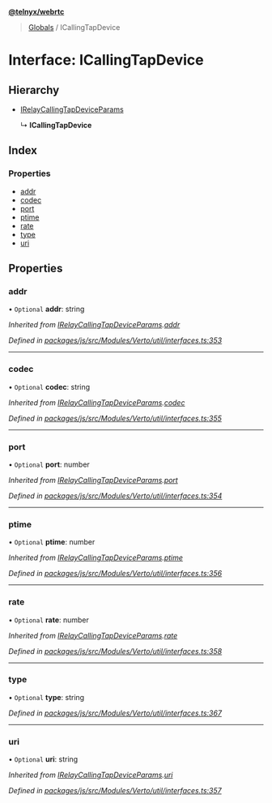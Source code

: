 **[@telnyx/webrtc](../README.md)**

> [Globals](../README.md) / ICallingTapDevice

# Interface: ICallingTapDevice

## Hierarchy

* [IRelayCallingTapDeviceParams](irelaycallingtapdeviceparams.md)

  ↳ **ICallingTapDevice**

## Index

### Properties

* [addr](icallingtapdevice.md#addr)
* [codec](icallingtapdevice.md#codec)
* [port](icallingtapdevice.md#port)
* [ptime](icallingtapdevice.md#ptime)
* [rate](icallingtapdevice.md#rate)
* [type](icallingtapdevice.md#type)
* [uri](icallingtapdevice.md#uri)

## Properties

### addr

• `Optional` **addr**: string

*Inherited from [IRelayCallingTapDeviceParams](irelaycallingtapdeviceparams.md).[addr](irelaycallingtapdeviceparams.md#addr)*

*Defined in [packages/js/src/Modules/Verto/util/interfaces.ts:353](https://github.com/team-telnyx/webrtc/blob/main/packages/js/src/Modules/Verto/util/interfaces.ts#L353)*

___

### codec

• `Optional` **codec**: string

*Inherited from [IRelayCallingTapDeviceParams](irelaycallingtapdeviceparams.md).[codec](irelaycallingtapdeviceparams.md#codec)*

*Defined in [packages/js/src/Modules/Verto/util/interfaces.ts:355](https://github.com/team-telnyx/webrtc/blob/main/packages/js/src/Modules/Verto/util/interfaces.ts#L355)*

___

### port

• `Optional` **port**: number

*Inherited from [IRelayCallingTapDeviceParams](irelaycallingtapdeviceparams.md).[port](irelaycallingtapdeviceparams.md#port)*

*Defined in [packages/js/src/Modules/Verto/util/interfaces.ts:354](https://github.com/team-telnyx/webrtc/blob/main/packages/js/src/Modules/Verto/util/interfaces.ts#L354)*

___

### ptime

• `Optional` **ptime**: number

*Inherited from [IRelayCallingTapDeviceParams](irelaycallingtapdeviceparams.md).[ptime](irelaycallingtapdeviceparams.md#ptime)*

*Defined in [packages/js/src/Modules/Verto/util/interfaces.ts:356](https://github.com/team-telnyx/webrtc/blob/main/packages/js/src/Modules/Verto/util/interfaces.ts#L356)*

___

### rate

• `Optional` **rate**: number

*Inherited from [IRelayCallingTapDeviceParams](irelaycallingtapdeviceparams.md).[rate](irelaycallingtapdeviceparams.md#rate)*

*Defined in [packages/js/src/Modules/Verto/util/interfaces.ts:358](https://github.com/team-telnyx/webrtc/blob/main/packages/js/src/Modules/Verto/util/interfaces.ts#L358)*

___

### type

• `Optional` **type**: string

*Defined in [packages/js/src/Modules/Verto/util/interfaces.ts:367](https://github.com/team-telnyx/webrtc/blob/main/packages/js/src/Modules/Verto/util/interfaces.ts#L367)*

___

### uri

• `Optional` **uri**: string

*Inherited from [IRelayCallingTapDeviceParams](irelaycallingtapdeviceparams.md).[uri](irelaycallingtapdeviceparams.md#uri)*

*Defined in [packages/js/src/Modules/Verto/util/interfaces.ts:357](https://github.com/team-telnyx/webrtc/blob/main/packages/js/src/Modules/Verto/util/interfaces.ts#L357)*
